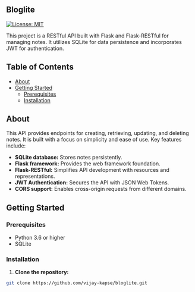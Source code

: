 ## Bloglite

[![License: MIT](https://img.shields.io/badge/License-MIT-yellow.svg)](https://opensource.org/licenses/MIT)

This project is a RESTful API built with Flask and Flask-RESTful for managing notes. It utilizes SQLite for data persistence and incorporates JWT for authentication.

## Table of Contents

- [About](#about)
- [Getting Started](#getting-started)
  - [Prerequisites](#prerequisites)
  - [Installation](#installation)

## About

This API provides endpoints for creating, retrieving, updating, and deleting notes. It is built with a focus on simplicity and ease of use. Key features include:

- **SQLite database:**  Stores notes persistently.
- **Flask framework:** Provides the web framework foundation.
- **Flask-RESTful:** Simplifies API development with resources and representations.
- **JWT Authentication:** Secures the API with JSON Web Tokens.
- **CORS support:** Enables cross-origin requests from different domains.

## Getting Started

### Prerequisites

- Python 3.6 or higher
- SQLite

### Installation

1. **Clone the repository:**
```bash
git clone https://github.com/vijay-kapse/bloglite.git
